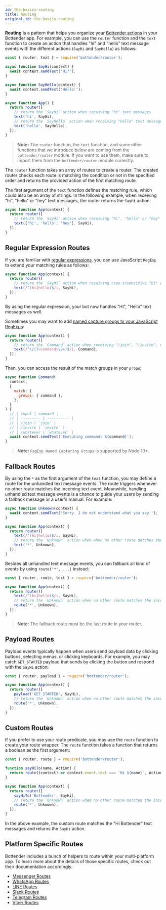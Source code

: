 ```yaml
---
id: the-basics-routing
title: Routing
original_id: the-basics-routing
---
```


**Routing** is a pattern that helps you organize your [Bottender actions](the-basics-actions.md) in your Bottender app. For example, you can use the `router` function and the `text` function to create an action that handles "hi" and "hello" text message events with the different actions (`SayHi` and `SayHello`) as follows:

```js
const { router, text } = require('bottender/router');

async function SayHi(context) {
  await context.sendText('Hi!');
}

async function SayHello(context) {
  await context.sendText('Hello!');
}

async function App() {
  return router([
    // return the `SayHi` action when receiving "hi" text messages
    text('hi', SayHi),
    // return the `SayHello` action when receiving "hello" text messages
    text('hello', SayHello),
  ]);
}
```

> **Note:** The `router` function, the `text` function, and some other functions that we introduce below are coming from the `bottender/router` module. If you want to use them, make sure to import them from the `bottender/router` module correctly.

The `router` function takes an array of routes to create a router. The created router checks each route is matching the condition or not in the specified order and returns the provided action of the first matching route.

The first argument of the `text` function defines the matching rule, which could also be an array of strings. In the following example, when receiving "hi", "hello" or "hey" text messages, the router returns the `SayHi` action:

```js
async function App(context) {
  return router([
    // return the `SayHi` action when receiving "hi", "hello" or "hey" text messages
    text(['hi', 'hello', 'hey'], SayHi),
  ]);
}
```

## Regular Expression Routes

If you are familiar with [regular expressions](https://developer.mozilla.org/en-US/docs/Web/JavaScript/Guide/Regular_Expressions), you can use JavaScript `RegExp` to extend your matching rules as follows:

```js
async function App(context) {
  return router([
    // return the `SayHi` action when receiving case-insensitive "hi" or "hello" text messages
    text(/^(hi|hello)$/i, SayHi),
  ]);
}
```

By using the regular expression, your bot now handles "HI", "Hello" text messages as well.

Sometimes you may want to add [named capture groups to your JavaScript RegExps](https://github.com/tc39/proposal-regexp-named-groups):

```js
async function App(context) {
  return router([
    // return the `Command` action when receiving "/join", "/invite", or "/whatever" text messages
    text(/^\/(?<command>\S+)$/i, Command),
  ]);
}
```

Then, you can access the result of the match groups in your `props`:

```js
async function Command(
  context,
  {
    match: {
      groups: { command },
    },
  }
) {
  // | input | command |
  // | --------- | ---------- |
  // | /join | `join` |
  // | /invite | `invite` |
  // | /whatever | `whatever` |
  await context.sendText(`Executing command: ${command}`);
}
```

> **Note:** `RegExp Named Capturing Groups` is supported by Node 10+.

## Fallback Routes

By using the `*` as the first argument of the `text` function, you may define a route for the unhandled text message events. The route triggers whenever no other route matches the incoming text event. Meanwhile, handling unhandled text message events is a chance to guide your users by sending a fallback message or a user's manual. For example:

```js
async function Unknown(context) {
  await context.sendText('Sorry. I do not understand what you say.');
}

async function App(context) {
  return router([
    text(/^(hi|hello)$/i, SayHi),
    // return the `Unknown` action when when no other route matches the incoming text message
    text('*', Unknown),
  ]);
}
```

Besides all unhandled text message events, you can fallback all kind of events by using `route('*', ...)` instead:

```js
const { router, route, text } = require('bottender/router');

async function App(context) {
  return router([
    text(/^(hi|hello)$/i, SayHi),
    // return the `Unknown` action when no other route matches the incoming event
    route('*', Unknown),
  ]);
}
```

> **Note:** The fallback route must be the last route in your router.

## Payload Routes

Payload events typically happen when users send payload data by clicking buttons, selecting menus, or clicking keyboards. For example, you may catch `GET_STARTED` payload that sends by clicking the button and respond with the `SayHi` action:

```js
const { router, payload } = require('bottender/router');

async function App(context) {
  return router([
    payload('GET_STARTED', SayHi),
    // return the `Unknown` action when no other route matches the incoming event
    route('*', Unknown),
  ]);
}
```

## Custom Routes

If you prefer to use your route predicate, you may use the `route` function to create your route wrapper. The `route` function takes a function that returns a boolean as the first argument:

```js
const { router, route } = require('bottender/router');

function sayHiTo(name, Action) {
  return route((context) => context.event.text === `Hi ${name}`, Action);
}

async function App(context) {
  return router([
    sayHiTo('Bottender', SayHi),
    // return the `Unknown` action when no other route matches the incoming event
    route('*', Unknown),
  ]);
}
```

In the above example, the custom route matches the "Hi Bottender" text messages and returns the `SayHi` action.

## Platform Specific Routes

Bottender includes a bunch of helpers to route within your multi-platform app. To learn more about the details of those specific routes, check out their documentation accordingly:

- [Messenger Routes](channel-messenger-routing.md)
- [WhatsApp Routes](channel-whatsapp-routing.md)
- [LINE Routes](channel-line-routing.md)
- [Slack Routes](channel-slack-routing.md)
- [Telegram Routes](channel-telegram-routing.md)
- [Viber Routes](channel-viber-routing.md)

